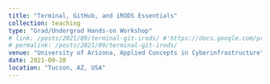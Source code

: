 ```yaml
---
title: "Terminal, GitHub, and iRODS Essentials" 
collection: teaching
type: "Grad/Undergrad Hands-on Workshop"
# link: /posts/2021/09/terminal-git-irods/ #'https://docs.google.com/presentation/d/10NQZtImy-6S5C0v52MNzeIEOeZy46nbCX3nScoRJNIc/edit?usp=sharing'
# permalink: /posts/2021/09/terminal-git-irods/
venue: "University of Arizona, Applied Concepts in Cyberinfrastructure"
date: 2021-09-20
location: "Tucson, AZ, USA"
---
```

